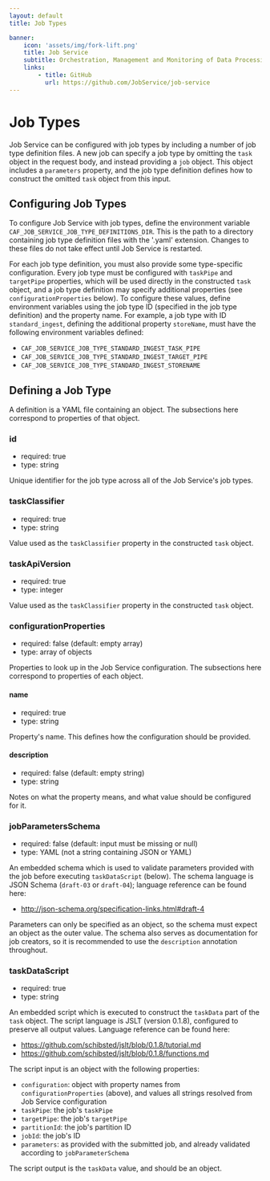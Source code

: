 ```yaml
---
layout: default
title: Job Types

banner:
    icon: 'assets/img/fork-lift.png'
    title: Job Service
    subtitle: Orchestration, Management and Monitoring of Data Processing
    links:
        - title: GitHub
          url: https://github.com/JobService/job-service
---
```


# Job Types

Job Service can be configured with job types by including a number of job type definition files.  A new job can specify a job type by omitting the `task` object in the request body, and instead providing a `job` object.  This object includes a `parameters` property, and the job type definition defines how to construct the omitted `task` object from this input.

## Configuring Job Types

To configure Job Service with job types, define the environment variable `CAF_JOB_SERVICE_JOB_TYPE_DEFINITIONS_DIR`.  This is the path to a directory containing job type definition files with the '.yaml' extension.  Changes to these files do not take effect until Job Service is restarted.

For each job type definition, you must also provide some type-specific configuration.  Every job type must be configured with `taskPipe` and `targetPipe` properties, which will be used directly in the constructed `task` object, and a job type definition may specify additional properties (see `configurationProperties` below).  To configure these values, define environment variables using the job type ID (specified in the job type definition) and the property name.  For example, a job type with ID `standard_ingest`, defining the additional property `storeName`, must have the following environment variables defined:
 
 - `CAF_JOB_SERVICE_JOB_TYPE_STANDARD_INGEST_TASK_PIPE`
 - `CAF_JOB_SERVICE_JOB_TYPE_STANDARD_INGEST_TARGET_PIPE`
 - `CAF_JOB_SERVICE_JOB_TYPE_STANDARD_INGEST_STORENAME`

## Defining a Job Type

A definition is a YAML file containing an object.  The subsections here correspond to properties of that object.

### id

- required: true
- type: string

Unique identifier for the job type across all of the Job Service's job types.

### taskClassifier

- required: true
- type: string

Value used as the `taskClassifier` property in the constructed `task` object.

### taskApiVersion

- required: true
- type: integer

Value used as the `taskClassifier` property in the constructed `task` object.

### configurationProperties

- required: false (default: empty array)
- type: array of objects

Properties to look up in the Job Service configuration.  The subsections here correspond to properties of each object.

#### name

- required: true
- type: string

Property's name.  This defines how the configuration should be provided.

#### description

- required: false (default: empty string)
- type: string

Notes on what the property means, and what value should be configured for it.

### jobParametersSchema

- required: false (default: input must be missing or null)
- type: YAML (not a string containing JSON or YAML)

An embedded schema which is used to validate parameters provided with the job before executing `taskDataScript` (below).  The schema language is JSON Schema (`draft-03` or `draft-04`); language reference can be found here:

- http://json-schema.org/specification-links.html#draft-4

Parameters can only be specified as an object, so the schema must expect an object as the outer value.  The schema also serves as documentation for job creators, so it is recommended to use the `description` annotation throughout.

### taskDataScript

- required: true
- type: string

An embedded script which is executed to construct the `taskData` part of the `task` object.  The script language is JSLT (version 0.1.8), configured to preserve all output values.  Language reference can be found here:

- https://github.com/schibsted/jslt/blob/0.1.8/tutorial.md
- https://github.com/schibsted/jslt/blob/0.1.8/functions.md

The script input is an object with the following properties:

- `configuration`: object with property names from `configurationProperties` (above), and values all strings resolved from Job Service configuration
- `taskPipe`: the job's `taskPipe`
- `targetPipe`: the job's `targetPipe`
- `partitionId`: the job's partition ID
- `jobId`: the job's ID
- `parameters`: as provided with the submitted job, and already validated according to `jobParameterSchema`

The script output is the `taskData` value, and should be an object.
